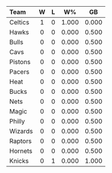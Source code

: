 | Team                             |  W  |  L  |  W%   |  GB   |
|:---------------------------------|:---:|:---:|:-----:|:-----:|
| [](/r/bostonceltics) Celtics     |  1  |  0  | 1.000 | 0.000 |
| [](/r/atlantahawks) Hawks        |  0  |  0  | 0.000 | 0.500 |
| [](/r/chicagobulls) Bulls        |  0  |  0  | 0.000 | 0.500 |
| [](/r/clevelandcavs) Cavs        |  0  |  0  | 0.000 | 0.500 |
| [](/r/detroitpistons) Pistons    |  0  |  0  | 0.000 | 0.500 |
| [](/r/pacers) Pacers             |  0  |  0  | 0.000 | 0.500 |
| [](/r/heat) Heat                 |  0  |  0  | 0.000 | 0.500 |
| [](/r/mkebucks) Bucks            |  0  |  0  | 0.000 | 0.500 |
| [](/r/gonets) Nets               |  0  |  0  | 0.000 | 0.500 |
| [](/r/orlandomagic) Magic        |  0  |  0  | 0.000 | 0.500 |
| [](/r/sixers) Philly             |  0  |  0  | 0.000 | 0.500 |
| [](/r/washingtonwizards) Wizards |  0  |  0  | 0.000 | 0.500 |
| [](/r/torontoraptors) Raptors    |  0  |  0  | 0.000 | 0.500 |
| [](/r/charlottehornets) Hornets  |  0  |  0  | 0.000 | 0.500 |
| [](/r/nyknicks) Knicks           |  0  |  1  | 0.000 | 1.000 |